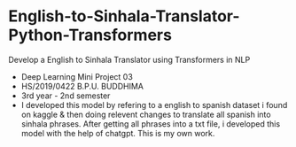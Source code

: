 # English-to-Sinhala-Translator-Python-Transformers
Develop a English to Sinhala Translator using Transformers in NLP
- Deep Learning Mini Project 03
- HS/2019/0422 B.P.U. BUDDHIMA
- 3rd year - 2nd semester
- I developed this model by refering to a english to spanish dataset i found on kaggle & then doing relevent changes to translate all spanish into sinhala phrases. After getting all phrases into a txt file, i developed this model with the help of chatgpt. This is my own work. 
